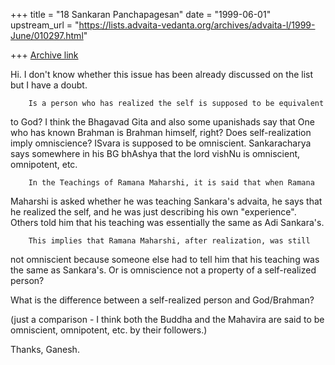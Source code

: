 +++
title = "18 Sankaran Panchapagesan"
date = "1999-06-01"
upstream_url = "https://lists.advaita-vedanta.org/archives/advaita-l/1999-June/010297.html"

+++
[Archive link](https://lists.advaita-vedanta.org/archives/advaita-l/1999-June/010297.html)

Hi.
  I don't know whether this issue has been already discussed on the list
but I have a doubt.

        Is a person who has realized the self is supposed to be equivalent
to God? I think the Bhagavad Gita and also some upanishads say that One
who has known Brahman is Brahman himself, right? Does self-realization
imply omniscience? ISvara is supposed to be omniscient. Sankaracharya says
somewhere in his BG bhAshya that the lord vishNu is omniscient,
omnipotent, etc.

        In the Teachings of Ramana Maharshi, it is said that when Ramana
Maharshi is asked whether he was teaching Sankara's advaita, he says that
he realized the self, and he was just describing his own "experience".
Others told him that his teaching was essentially the same as Adi
Sankara's.

        This implies that Ramana Maharshi, after realization, was still
not omniscient because someone else had to tell him that his teaching was
the same as Sankara's. Or is omniscience not a property of a self-realized
person?

What is the difference between a self-realized person and God/Brahman?

(just a comparison - I think both the Buddha and the Mahavira are said to
be omniscient, omnipotent, etc. by their followers.)

Thanks,
Ganesh.

